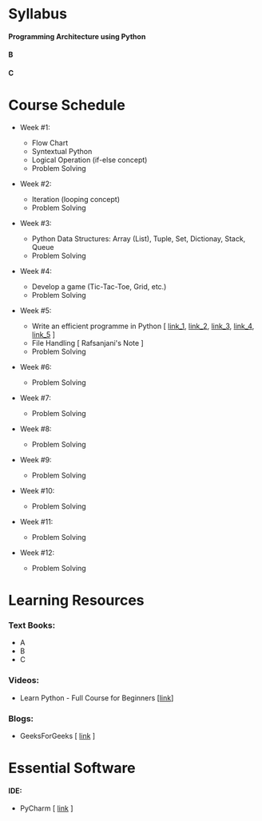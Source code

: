 # Syllabus
#### Programming Architecture using Python
#### B
#### C

# Course Schedule
  - Week #1:
    - Flow Chart
    - Syntextual Python
    - Logical Operation (if-else concept)
    - Problem Solving
    
  - Week #2:
    - Iteration (looping concept)
    - Problem Solving
    
  - Week #3:
    - Python Data Structures: Array (List), Tuple, Set, Dictionay, Stack, Queue
    - Problem Solving
    
  - Week #4:
    - Develop a game (Tic-Tac-Toe, Grid, etc.)
    - Problem Solving
    
  - Week #5:
    - Write an efficient programme in Python [ [link_1](https://www.youtube.com/watch?v=YjHsOrOOSuI), [link_2](https://www.youtube.com/watch?v=OSGv2VnC0go), [link_3](https://studylib.net/doc/11685039/python-idioms-safe-hammad-python-northwest-16), [link_4](https://docs.python-guide.org/writing/style/), [link_5](https://sahandsaba.com/thirty-python-language-features-and-tricks-you-may-not-know.html) ]
    - File Handling [ Rafsanjani's Note ]
    - Problem Solving
    
  - Week #6:
    - Problem Solving
    
  - Week #7:
    - Problem Solving
    
  - Week #8:
    - Problem Solving
    
  - Week #9:
    - Problem Solving
    
  - Week #10:
    - Problem Solving
    
  - Week #11:
    - Problem Solving
    
  - Week #12:
    - Problem Solving
    

# Learning Resources

### Text Books:
- A
- B
- C

### Videos:
- Learn Python - Full Course for Beginners [[link](https://www.youtube.com/watch?v=rfscVS0vtbw&feature=youtu.be)]

### Blogs:
- GeeksForGeeks [ [link](https://www.geeksforgeeks.org/python-programming-language) ]

# Essential Software

#### IDE:
- PyCharm [ [link](https://www.jetbrains.com/pycharm/download/#section=windows) ]
